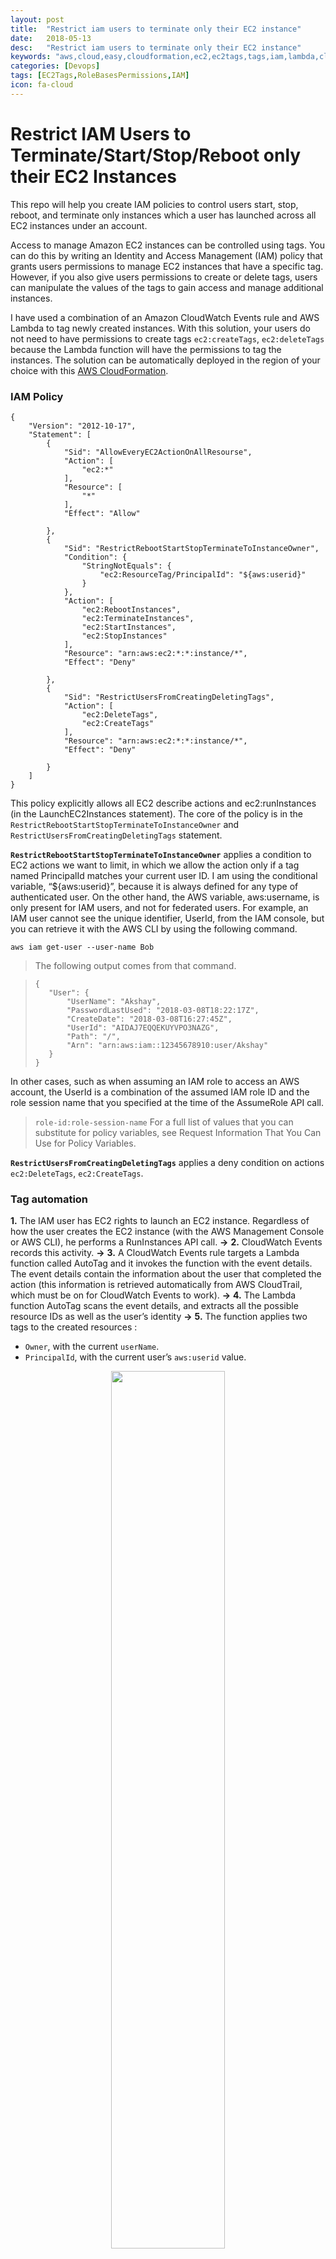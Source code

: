 ```yaml
---
layout: post
title:  "Restrict iam users to terminate only their EC2 instance"
date:   2018-05-13
desc:   "Restrict iam users to terminate only their EC2 instance"
keywords: "aws,cloud,easy,cloudformation,ec2,ec2tags,tags,iam,lambda,cloudwatch,cloudtrail,rolebased,rolebasespermissions,ec2permissions,permissions,ec2policy,siwal,adobe,radcom,orange,automation"
categories: [Devops]
tags: [EC2Tags,RoleBasesPermissions,IAM]
icon: fa-cloud
---
```

# Restrict IAM Users to Terminate/Start/Stop/Reboot only their EC2 Instances
This repo will help you create IAM policies to control users start, stop, reboot, and terminate only instances which a user has launched across all EC2 instances under an account.

Access to manage Amazon EC2 instances can be controlled using tags. You can do this by writing an Identity and Access Management (IAM) policy that grants users permissions to manage EC2 instances that have a specific tag. However, if you also give users permissions to create or delete tags, users can manipulate the values of the tags to gain access and manage additional instances.

I have used a combination of an Amazon CloudWatch Events rule and AWS Lambda to tag newly created instances. With this solution, your users do not need to have permissions to create tags ```ec2:createTags```, ```ec2:deleteTags``` because the Lambda function will have the permissions to tag the instances. The solution can be automatically deployed in the region of your choice with this [AWS CloudFormation][main_scr].

### IAM Policy
```
{
    "Version": "2012-10-17",
    "Statement": [
        {
            "Sid": "AllowEveryEC2ActionOnAllResourse",
            "Action": [
                "ec2:*"
            ],
            "Resource": [
                "*"
            ],
            "Effect": "Allow"
            
        },
        {
            "Sid": "RestrictRebootStartStopTerminateToInstanceOwner",
            "Condition": {
                "StringNotEquals": {
                    "ec2:ResourceTag/PrincipalId": "${aws:userid}"
                }
            },
            "Action": [
                "ec2:RebootInstances",
                "ec2:TerminateInstances",
                "ec2:StartInstances",
                "ec2:StopInstances"
            ],
            "Resource": "arn:aws:ec2:*:*:instance/*",
            "Effect": "Deny"
            
        },
        {
            "Sid": "RestrictUsersFromCreatingDeletingTags",
            "Action": [
                "ec2:DeleteTags",
                "ec2:CreateTags"
            ],
            "Resource": "arn:aws:ec2:*:*:instance/*",
            "Effect": "Deny"
            
        }
    ]
}
```

This policy explicitly allows all EC2 describe actions and ec2:runInstances (in the LaunchEC2Instances statement). The core of the policy is in the ```RestrictRebootStartStopTerminateToInstanceOwner``` and  ```RestrictUsersFromCreatingDeletingTags``` statement. 

**```RestrictRebootStartStopTerminateToInstanceOwner```** applies a condition to EC2 actions we want to limit, in which we allow the action only if a tag named PrincipalId matches your current user ID. I am using the conditional variable, “${aws:userid}”, because it is always defined for any type of authenticated user. On the other hand, the AWS variable, aws:username, is only present for IAM users, and not for federated users.
For example, an IAM user cannot see the unique identifier, UserId, from the IAM console, but you can retrieve it with the AWS CLI by using the following command.

```aws iam get-user --user-name Bob```

>The following output comes from that command.

>```
>{
>    "User": {
>        "UserName": "Akshay",
>        "PasswordLastUsed": "2018-03-08T18:22:17Z",
>        "CreateDate": "2018-03-08T16:27:45Z",
>        "UserId": "AIDAJ7EQQEKUYVPO3NAZG",
>        "Path": "/",
>        "Arn": "arn:aws:iam::12345678910:user/Akshay"
>    }
>}
>```

In other cases, such as when assuming an IAM role to access an AWS account, the UserId is a combination of the assumed IAM role ID and the role session name that you specified at the time of the AssumeRole API call.

> ```role-id:role-session-name```
For a full list of values that you can substitute for policy variables, see Request Information That You Can Use for Policy Variables.

**```RestrictUsersFromCreatingDeletingTags```** applies a deny condition on actions ```ec2:DeleteTags```, ```ec2:CreateTags```.

### Tag automation
**1.** The IAM user has EC2 rights to launch an EC2 instance. Regardless of how the user creates the EC2 instance (with the AWS Management Console or AWS CLI), he performs a RunInstances API call.     **->**     **2.** CloudWatch Events records this activity.     **->**     **3.** A CloudWatch Events rule targets a Lambda function called AutoTag and it invokes the function with the event details. The event details contain the information about the user that completed the action (this information is retrieved automatically from AWS CloudTrail, which must be on for CloudWatch Events to work).     **->**     **4.** The Lambda function AutoTag scans the event details, and extracts all the possible resource IDs as well as the user’s identity     **->**     **5.** The function applies two tags to the created resources :

- ```Owner```, with the current ```userName```.
- ```PrincipalId```, with the current user’s ```aws:userid``` value.


<p align="center">
  <img width="60%" src="/AutoTag_steps.png">
</p>

### CloudFormation automation
This [CloudFormation template][main_scr] creates a Lambda function, and CloudWatch Events trigger that function in the region you choose. Lambda permissions to describe and tag EC2 resources are obtained from an IAM role the template creates along with the function. The template also creates an IAM group into which you can place your user to enforce the behavior described in this blog post. The template also creates a customer managed policy so that you can easily apply it to other IAM entities, such as IAM roles or other existing IAM groups.

>**Note** : Currently, CloudWatch Events is available in [six regions][cloudwatch], and Lambda is available in [five regions][lambda]. Keep in mind that you can only use this post’s solution in regions where both CloudWatch Events and Lambda are available. As these services grow, you will be able to launch the same template in other regions as well.


<p align="center">
  <img width="60%" src="{{ site.img_path }}/ec2_rolebased_policy/Akshay_Cloud_Formation_v01-designer.png">
</p>

### Test IAM Policy
After creating a stack with this [CloudFormation template][main_scr] a new IAM Group **```IAM_Group_To_Manage_EC2_Instances_v01```**  will get created with required policies, make users part of this group and create an EC2 instance with one such user to test it.

Now go to EC2 Dashboard and click on show/hide column icon.
<p align="center">
  <img width="60%" src="{{ site.img_path }}/ec2_rolebased_policy/add_more_headers.png">
</p>

After clicking on show/hide column icon you will see two new tags **```Owner```** and **```PrincipalId```**, check both of these tags.
<p align="center">
  <img width="60%" src="{{ site.img_path }}/ec2_rolebased_policy/see_new_headers.png">
</p>

<p align="center">
  <img width="60%" src="{{ site.img_path }}/ec2_rolebased_policy/after_check_new_headers.png">
</p>

Now you will get to see ```Owner``` and ```PrincipalId``` columns with there respective values under EC2 Dashboard.
<p align="center">
  <img width="60%" src="{{ site.img_path }}/ec2_rolebased_policy/ins_with_new_headers.png">
</p>

And if you try to Stop/Start/Reboot/Terminate any EC2 Instance which does not belong to you, you will get an error saying **```You are not authorized to perform this operation.```**

<p align="center">
  <img width="60%" src="{{ site.img_path }}/ec2_rolebased_policy/error.png">
</p>

<br><br>
<br><br>

## References
- [References 1][r1]
- [References 2][r2]
- [References 3][r3]
- [References 4][r4]
- [References 5][r5]



## Getting Help

For any help feel free to contact me on [LinkedIn][linkedin-url] or [Facebook][facebook-url].





[facebook-url]: https://www.facebook.com/akshay.siwal.5
[linkedin-url]: https://www.linkedin.com/in/akshay-siwal-4b08b916/
[main_scr]: https://raw.githubusercontent.com/AkshaySiwal/Restrict_iam_users_to_terminate_only_their_ec2_instances/master/CloudFormation_template/Akshay_Cloud_Formation_v01.json
[cloudwatch]:https://docs.aws.amazon.com/general/latest/gr/rande.html#cwe_region
[lambda]:https://docs.aws.amazon.com/general/latest/gr/rande.html#lambda_region
[r1]:https://aws.amazon.com/blogs/security/resource-level-permissions-for-ec2-controlling-management-access-on-specific-instances/
[r2]:https://aws.amazon.com/blogs/aws/resource-permissions-for-ec2-and-rds-resources/
[r3]:https://docs.aws.amazon.com/AWSEC2/latest/UserGuide/Using_Tags.html
[r4]:https://aws.amazon.com/blogs/security/how-to-automatically-tag-amazon-ec2-resources-in-response-to-api-events/
[r5]:https://docs.aws.amazon.com/IAM/latest/UserGuide/reference_policies_variables.html#policy-vars-infotouse
